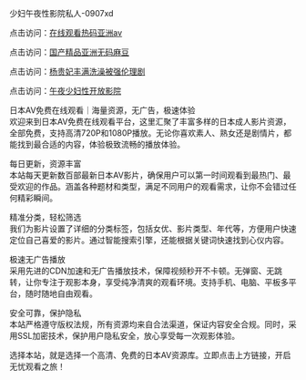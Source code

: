 少妇午夜性影院私人-0907xd

点击访问：<a href="https://heiliaoxqkkct.pages.dev">在线观看热码亚洲av</a>

点击访问：<a href="https://heiliaoxwd5i8.pages.dev">国产精品亚洲无码麻豆</a>

点击访问：<a href="https://heiliaowt0d7p.pages.dev">杨贵妃丰满洗澡被强伦理剧</a>

点击访问：<a href="https://heiliaoll4qsx.pages.dev">午夜少妇性开放影院</a>

日本AV免费在线观看｜海量资源，无广告，极速体验  
欢迎来到日本AV免费在线观看平台，这里汇聚了丰富多样的日本成人影片资源，全部免费，支持高清720P和1080P播放。无论你喜欢素人、熟女还是剧情片，都能找到最合适的内容，体验极致流畅的播放体验。

每日更新，资源丰富  
本站每天更新数百部最新日本AV影片，确保用户可以第一时间观看到最热门、最受欢迎的作品。涵盖各种题材和类型，满足不同用户的观看需求，让你不会错过任何精彩瞬间。

精准分类，轻松筛选  
我们为影片设置了详细的分类标签，包括女优、影片类型、年代等，方便用户快速定位自己喜爱的影片。通过智能搜索引擎，还能根据关键词快速找到心仪内容。

极速无广告播放  
采用先进的CDN加速和无广告播放技术，保障视频秒开不卡顿。无弹窗、无跳转，让你专注于观影本身，享受纯净清爽的观看环境。支持手机、电脑、平板多平台，随时随地自由观看。

安全可靠，保护隐私  
本站严格遵守版权法规，所有资源均来自合法渠道，保证内容安全合规。同时，采用SSL加密技术，保护用户隐私安全，放心享受每一次观影体验。

选择本站，就是选择一个高清、免费的日本AV资源库。立即点击上方链接，开启无忧观看之旅！

<span style="display:none;">[Canonical link]( https://github.com/duan287/85204 ）</span>
